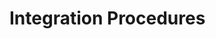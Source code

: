 [title]: # (Integration Procedures)
[tags]: # (integration)
[priority]: # (2500) 
# Integration Procedures